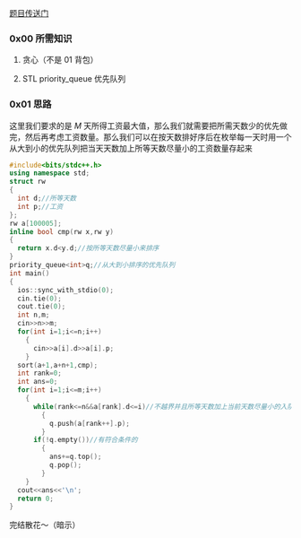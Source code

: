 [题目传送门](https://www.luogu.com.cn/problem/AT4877)

### 0x00 所需知识

1. 贪心（不是 01 背包）

1. STL priority_queue 优先队列

### 0x01 思路

这里我们要求的是 $M$ 天所得工资最大值，那么我们就需要把所需天数少的优先做完，然后再考虑工资数量。那么我们可以在按天数排好序后在枚举每一天时用一个从大到小的优先队列把当天天数加上所等天数尽量小的工资数量存起来

```cpp
#include<bits/stdc++.h>
using namespace std;
struct rw
{
  int d;//所等天数
  int p;//工资
};
rw a[100005];
inline bool cmp(rw x,rw y)
{
  return x.d<y.d;//按所等天数尽量小来排序
}
priority_queue<int>q;//从大到小排序的优先队列
int main()
{
  ios::sync_with_stdio(0);
  cin.tie(0);
  cout.tie(0);
  int n,m;
  cin>>n>>m;
  for(int i=1;i<=n;i++)
    {
      cin>>a[i].d>>a[i].p;
    }
  sort(a+1,a+n+1,cmp);
  int rank=0;
  int ans=0;
  for(int i=1;i<=m;i++)
    {
      while(rank<=n&&a[rank].d<=i)//不越界并且所等天数加上当前天数尽量小的入队
        {
          q.push(a[rank++].p);
        }
      if(!q.empty())//有符合条件的
        {
          ans+=q.top();
          q.pop();
        }
    }
  cout<<ans<<'\n';
  return 0;
}

```

完结散花～（暗示）